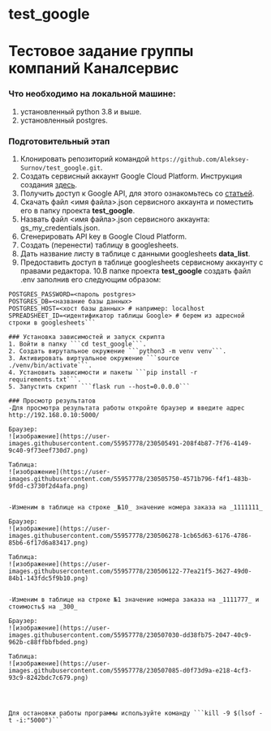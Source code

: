 # test_google
# Тестовое задание группы компаний Каналсервис

### Что необходимо на локальной машине:
1. установленный python 3.8 и выше.
2. установленный postgres.

### Подготовительный этап
1. Клонировать репозиторий командой ```https://github.com/Aleksey-Surnov/test_google.git```.
2. Создать сервисный аккаунт Google Cloud Platform. Инструкция создания [здесь](https://support.google.com/a/answer/7378726?hl=ru).
3. Получить доступ к Google API, для этого ознакомьтесь со [статьей](https://habr.com/ru/articles/575160/).
4. Cкачать файл <имя файла>.json сервисного аккаунта и поместить его в папку проекта **test_google**.
5. Назвать файл <имя файла>.json сервисного аккаунта: gs_my_credentials.json.
6. Сгенерировать API key в Google Cloud Platform.
7. Создать (перенести) таблицу в googlesheets.
8. Дать название листу в таблице с данными googlesheets **data_list**.
9. Предоставить доступ в таблице googlesheets сервисному аккаунту c правами редактора.
10.В папке проекта **test_google** создать файл .env заполнив его следующим образом:
```POSTGRES_USER=<имя пользователя postgres>
POSTGRES_PASSWORD=<пароль postgres>
POSTGRES_DB=<название базы данных>
POSTGRES_HOST=<хост базы данных> # например: localhost
SPREADSHEET_ID=<идентификатор таблицы Google> # берем из адресной строки в googlesheets```

### Установка зависимостей и запуск скрипта
1. Войти в папку ```cd test_google```.
2. Создать вирутальное окружение ```python3 -m venv venv```.
3. Активировать виртуальное окружение ```source ./venv/bin/activate```.
4. Установить зависимости и пакеты ```pip install -r requirements.txt```.
5. Запустить скрипт ```flask run --host=0.0.0.0```

### Просмотр результатов
-Для просмотра результата работы откройте браузер и введите адрес http://192.168.0.10:5000/

Браузер:
![изображение](https://user-images.githubusercontent.com/55957778/230505491-208f4b87-7f76-4149-9c40-9f73eef730d7.png)

Таблица:
![изображение](https://user-images.githubusercontent.com/55957778/230505750-4571b796-f4f1-483b-9fdd-c3730f2d4afa.png)


-Изменим в таблице на строке _№10_ значение номера заказа на _1111111_

Браузер:
![изображение](https://user-images.githubusercontent.com/55957778/230506278-1cb65d63-6176-4786-85b6-6f17d6a83417.png)

Таблица:
![изображение](https://user-images.githubusercontent.com/55957778/230506122-77ea21f5-3627-49d0-84b1-143fdc5f9b10.png)


-Изменим в таблице на строке №1 значение номера заказа на _1111777_ и стоимость$ на _300_

Браузер:
![изображение](https://user-images.githubusercontent.com/55957778/230507030-dd38fb75-2047-40c9-962b-c88ffbbfbded.png)

Таблица:
![изображение](https://user-images.githubusercontent.com/55957778/230507085-d0f73d9a-e218-4cf3-93c9-8242bdc7c679.png)




Для остановки работы программы используйте команду ```kill -9 $(lsof -t -i:"5000")```

